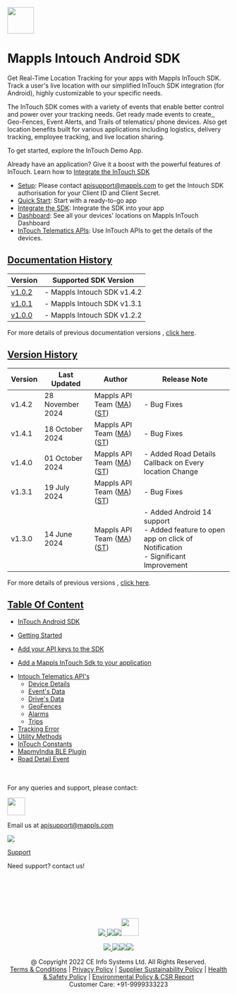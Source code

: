 [<img src="https://about.mappls.com/images/mappls-b-logo.svg" height="60"/> </p>](https://www.mapmyindia.com/api)

# Mappls Intouch Android SDK

Get Real-Time Location Tracking for your apps with Mappls InTouch SDK. Track a user's live location with our simplified InTouch SDK integration (for Android), highly customizable to your specific needs.

The InTouch SDK comes with a variety of events that enable better control and power over your tracking needs. Get ready made events to create,, Geo-Fences, Event Alerts, and Trails of telematics/ phone devices. Also get location benefits built for various applications including logistics, delivery tracking, employee tracking, and live location sharing.

To get started, explore the InTouch Demo App.

Already have an application? Give it a boost with the powerful features of InTouch. Learn how to [Integrate the InTouch SDK](#IntegrateIntouchSDK)

- [Setup](#Setup): Please contact apisupport@mappls.com to get the Intouch SDK authorisation for your Client ID and Client Secret.
- [Quick Start](https://github.com/mappls-api/mappls-intouch-android-sdk#intouchdemo-app): Start with a ready-to-go app
- [Integrate the SDK](#IntegrateIntouchSDK): Integrate the SDK into your app
- [Dashboard](./Dashboard.md): See all your devices' locations on Mappls InTouch Dashboard
- [InTouch Telematics APIs](./Dashboard.md): Use InTouch APIs to get the details of the devices.

## [Documentation History](#Documentation-History)

| Version | Supported SDK Version |
| ---- | ---- |
| [v1.0.2](docs/v1.0.2/README.md) | - Mappls Intouch SDK v1.4.2 |
| [v1.0.1](docs/v1.0.1/README.md) | - Mappls Intouch SDK v1.3.1 |
| [v1.0.0](docs/v1.0.0/README.md) | - Mappls Intouch SDK v1.2.2 |

For more details of previous documentation versions , [click here](./Documentation-History.md).

## [Version History](#Version-History)

| Version | Last Updated | Author | Release Note|
| ---- | ---- | ---- | ---- |
| v1.4.2 | 28 November 2024| Mappls API Team ([MA](https://github.com/mdakram)) ([ST](https://github.com/saksham66)) | - Bug Fixes |
| v1.4.1 | 18 October 2024| Mappls API Team ([MA](https://github.com/mdakram)) ([ST](https://github.com/saksham66)) | - Bug Fixes |
| v1.4.0 | 01 October 2024| Mappls API Team ([MA](https://github.com/mdakram)) ([ST](https://github.com/saksham66)) | - Added Road Details Callback on Every location Change |
| v1.3.1 | 19 July 2024| Mappls API Team ([MA](https://github.com/mdakram)) ([ST](https://github.com/saksham66)) | - Bug Fixes|
| v1.3.0 | 14 June 2024| Mappls API Team ([MA](https://github.com/mdakram)) ([ST](https://github.com/saksham66)) | - Added Android 14 support <br/> - Added feature to open app on click of Notification <br/> - Significant Improvement|

For more details of previous versions , [click here](./Version-History.md).

## [Table Of Content](#Table-Of-Content)

- [InTouch Android SDK](GettingStarted.md)

* [Getting Started](./GettingStarted.md#setup)

* [Add your API keys to the SDK](./GettingStarted.md#step-2-set-your-publishable-key)

* [Add a Mappls InTouch Sdk to your application](./GettingStarted.md#integrate-the-intouch-sdk)

- [Intouch Telematics API's](./Dashboard.md)
    * [Device Details](./DeviceDetails.md)
    * [Event's Data](./Event-Data.md)
    * [Drive's Data](./Drive-Data.md)
    * [GeoFences](./Geofences.md)
    * [Alarms](./Alarms.md)
    * [Trips](./Trips.md)
- [Tracking Error](./TrackingErrors.md)
- [Utility Methods](./UtilityMethods.md)
- [InTouch Constants](./InTouchConstants.md) 
- [MapmyIndia BLE Plugin](./Mappls-BLE-Plugins.md)
- [Road Detail Event](./Road-Event-Detail.md)
<br><br><br>

For any queries and support, please contact:

[<img src="https://about.mappls.com/images/mappls-logo.svg" height="40"/> </p>](https://about.mappls.com/api/)

Email us at [apisupport@mappls.com](mailto:apisupport@mappls.com)

![](https://www.mapmyindia.com/api/img/icons/support.png)

[Support](https://about.mappls.com/contact/)

Need support? contact us!

<br></br>

<br></br>

[<p align="center"> <img src="https://www.mapmyindia.com/api/img/icons/stack-overflow.png"/> ](https://stackoverflow.com/questions/tagged/mappls-api)[![](https://www.mapmyindia.com/api/img/icons/blog.png)](https://about.mappls.com/blog/)[![](https://www.mapmyindia.com/api/img/icons/gethub.png)](https://github.com/Mappls-api)[<img src="https://mmi-api-team.s3.ap-south-1.amazonaws.com/API-Team/npm-logo.one-third%5B1%5D.png" height="40"/> </p>](https://www.npmjs.com/org/mapmyindia)

[<p align="center"> <img src="https://www.mapmyindia.com/june-newsletter/icon4.png"/> ](https://www.facebook.com/Mapplsofficial)[![](https://www.mapmyindia.com/june-newsletter/icon2.png)](https://twitter.com/mappls)[![](https://www.mapmyindia.com/newsletter/2017/aug/llinkedin.png)](https://www.linkedin.com/company/mappls/)[![](https://www.mapmyindia.com/june-newsletter/icon3.png)](https://www.youtube.com/channel/UCAWvWsh-dZLLeUU7_J9HiOA)

<div  align="center">@ Copyright 2022 CE Info Systems Ltd. All Rights Reserved.</div>

<div  align="center">  <a  href="https://about.mappls.com/api/terms-&-conditions">Terms & Conditions</a> | <a  href="https://about.mappls.com/about/privacy-policy">Privacy Policy</a> | <a  href="https://about.mappls.com/pdf/mapmyIndia-sustainability-policy-healt-labour-rules-supplir-sustainability.pdf">Supplier Sustainability Policy</a> | <a  href="https://about.mappls.com/pdf/Health-Safety-Management.pdf">Health & Safety Policy</a> | <a  href="https://about.mappls.com/pdf/Environment-Sustainability-Policy-CSR-Report.pdf">Environmental Policy & CSR Report</a>

<div  align="center">Customer Care: +91-9999333223</div>
